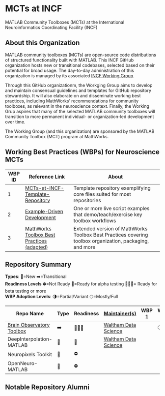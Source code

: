 # MCTs at INCF
MATLAB Community Toolboxes (MCTs) at the International Neuroinformatics Coordinating Facility (INCF)

## About this Organization
MATLAB community toolboxes (MCTs) are open-source code distributions of structured functionality built with MATLAB. This INCF GitHub organization hosts new or transitional codebases, selected based on their potential for broad usage. The day-to-day administration of this organization is managed by its associated [INCF Working Group](https://www.incf.org/sig/incfmathworks-working-group-early-stage-matlab-community-toolboxes). 

Through this GitHub organizationm, the Workging Group aims to develop and maintain consensual guidelines and templates for GitHub repository stewardship. It will also elaborate on and disseminate working best practices, including MathWorks’ recommendations for community toolboxes, as relevant in the neuroscience context. Finally, the Working Grup aspires that many of the selected MATLAB community toolboxes will transition to more permanent individual- or organization-led development over time. 

The Working Group (and this organization) are sponsored by the MATLAB Community Toolbox (MCT) program at MathWorks.

## Working Best Practices (WBPs) for Neuroscience MCTs
| WBP ID | Reference Link | About | 
| --- | --- | --- | 
| 1 | [MCTs-at-INCF-Template-Repository](https://github.com/MATLAB-Community-Toolboxes-at-INCF/MCT-Repo) | Template repository exemplifying  core files suited for most repositories | 
| 2 | [Example-Driven Development](https://blogs.mathworks.com/matlab/2024/05/01/leading-by-example-how-lively-examples-help-matlab-community-toolboxes-grow-their-capabilities-communities/) | One or more live script examples that demo/teach/exercise key toolbox workflows  | 
| 3 | [MathWorks Toolbox Best Practices (adapted)](https://github.com/mathworks/toolboxdesign) | Extended version of MathWorks Toolbox Best Practices covering toolbox organization, packaging, and more | 

## Repository Summary
**Types**: 🐣=New ➡️=Transitional  
**Readiness Levels** ⛔=Not Ready 🚧=Ready for alpha testing 👷🏼‍♀️= Ready for beta testing or more  
**WBP Adoption Levels**: 🌗=Partial/Variant 🌕=Mostly/Full  

| Repo Name | Type | Readiness | [Maintainer(s)](https://docs.github.com/en/organizations/managing-user-access-to-your-organizations-repositories/managing-repository-roles/repository-roles-for-an-organization#repository-roles-for-organizations) | WBP 1 | WBP 2 | WBP 3 |
| --- | --- | --- | --- | --- | --- | --- |
| [Brain Observatory Toolbox](https://github.com/MATLAB-Community-Toolboxes-at-INCF/Brain-Observatory-Toolbox) | ➡️ | 👷🏼‍♀️| [Waltham Data Science](https://github.com/stevewds)|  | 🌕 | 🌗 |
| DeepInterpolation-MATLAB | 🐣 | 🚧 | [Waltham Data Science](https://github.com/stevewds)| | | |
| Neuropixels Toolkit |🐣|⛔| | | |
| OpenNeuro-MATLAB |🐣|⛔| | | |

## Notable Repository Alumni 
<COMING SOON> 

